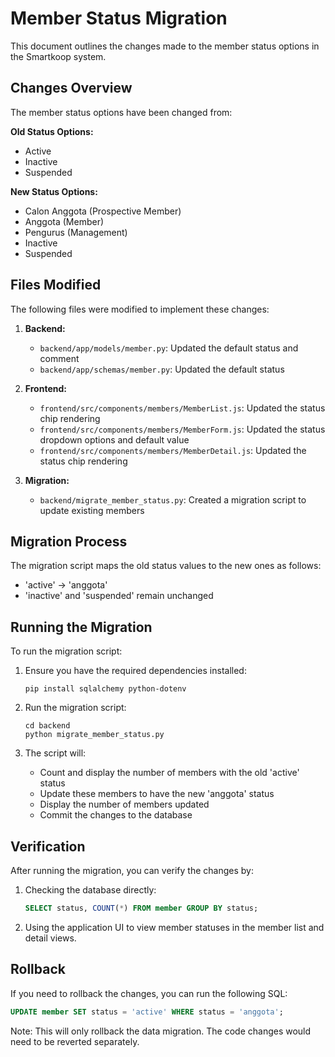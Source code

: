 # Member Status Migration

This document outlines the changes made to the member status options in the Smartkoop system.

## Changes Overview

The member status options have been changed from:

**Old Status Options:**
- Active
- Inactive
- Suspended

**New Status Options:**
- Calon Anggota (Prospective Member)
- Anggota (Member)
- Pengurus (Management)
- Inactive
- Suspended

## Files Modified

The following files were modified to implement these changes:

1. **Backend:**
   - `backend/app/models/member.py`: Updated the default status and comment
   - `backend/app/schemas/member.py`: Updated the default status

2. **Frontend:**
   - `frontend/src/components/members/MemberList.js`: Updated the status chip rendering
   - `frontend/src/components/members/MemberForm.js`: Updated the status dropdown options and default value
   - `frontend/src/components/members/MemberDetail.js`: Updated the status chip rendering

3. **Migration:**
   - `backend/migrate_member_status.py`: Created a migration script to update existing members

## Migration Process

The migration script maps the old status values to the new ones as follows:
- 'active' → 'anggota'
- 'inactive' and 'suspended' remain unchanged

## Running the Migration

To run the migration script:

1. Ensure you have the required dependencies installed:
   ```
   pip install sqlalchemy python-dotenv
   ```

2. Run the migration script:
   ```
   cd backend
   python migrate_member_status.py
   ```

3. The script will:
   - Count and display the number of members with the old 'active' status
   - Update these members to have the new 'anggota' status
   - Display the number of members updated
   - Commit the changes to the database

## Verification

After running the migration, you can verify the changes by:

1. Checking the database directly:
   ```sql
   SELECT status, COUNT(*) FROM member GROUP BY status;
   ```

2. Using the application UI to view member statuses in the member list and detail views.

## Rollback

If you need to rollback the changes, you can run the following SQL:

```sql
UPDATE member SET status = 'active' WHERE status = 'anggota';
```

Note: This will only rollback the data migration. The code changes would need to be reverted separately.
